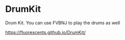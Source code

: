 # DrumKit
Drum Kit. You can use FVBNJ to play the drums as well

https://fluorescents.github.io/DrumKit/
